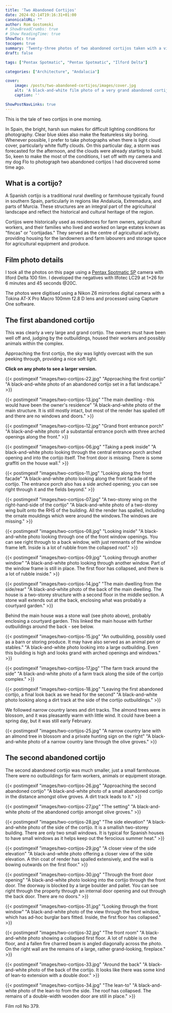 ```yaml
---
title: 'Two Abandoned Cortijos'
date: 2024-02-14T19:16:31+01:00
canonicalURL: ""
author: Rom Gostomski
# ShowBreadCrumbs: true
# Show ReadingTime: true
ShowToc: true
tocopen: true
summary: 'Twenty-three photos of two abandoned cortijos taken with a vintage Pentax Spotmatic film camera during a morning walk.' # The summary appears as the Google description and also on the posts list page. If you also want it to appear on the page, use description instead of summary.
draft: false

tags: ["Pentax Spotmatic", "Pentax Spotmatic", "Ilford Delta"]

categories: ["Architecture", "Andalucia"]

cover:
    image: /posts/two-abandoned-cortijos/images/cover.jpg
    alt: 'A black-and-white film photo of a very grand abandoned cortijo complex. The main house is on the left with various outbuildings to the right.'
    caption: ''

ShowPostNavLinks: true
---
```

This is the tale of two cortijos in one morning.

In Spain, the bright, harsh sun makes for difficult lighting conditions for photography. Clear blue skies also make the featureless sky boring. Whenever possible, I prefer to take photographs when there is light cloud cover, particularly white fluffy clouds. On this particular day, a storm was forecasted for the afternoon, and the clouds were already starting to build. So, keen to make the most of the conditions, I set off with my camera and my dog Flo to photograph two abandoned cortijos I had discovered some time ago.

## What is a cortijo?

A Spanish cortijo is a traditional rural dwelling or farmhouse typically found in southern Spain, particularly in regions like Andalucia, Extremadura, and parts of Murcia. These structures are an integral part of the agricultural landscape and reflect the historical and cultural heritage of the region.

Cortijos were historically used as residences for farm owners, agricultural workers, and their families who lived and worked on large estates known as "fincas" or "cortijadas." They served as the centre of agricultural activity, providing housing for the landowners and farm labourers and storage space for agricultural equipment and produce.

## Film photo details

I took all the photos on this page using a [Pentax Spotmatic SP](/gear/cameras/asahi-spotmatic/) camera with Ilford Delta 100 film. I developed the negatives with Ilfotec LC29 at 1+26 for 6 minutes and 45 seconds @20C.

The photos were digitised using a Nikon Z6 mirrorless digital camera with a Tokina AT-X Pro Macro 100mm f2.8 D lens and processed using Capture One software.

## The first abandoned cortijo

This was clearly a very large and grand cortijo. The owners must have been well off and, judging by the outbuildings, housed their workers and possibly animals within the complex.

Approaching the first cortijo, the sky was lightly overcast with the sun peeking through, providing a nice soft light.

**Click on any photo to see a larger version.**

{{< postimgexif "images/two-cortijos-22.jpg" 
"Approaching the first cortijo" 
"A black-and-white photo of an abandoned cortijo set in a flat landscape." >}}

{{< postimgexif "images/two-cortijos-13.jpg" 
"The main dwelling - this would have been the owner's residence" 
"A black-and-white photo of the main structure. It is still mostly intact, but most of the render has spalled off and there are no windows and doors." >}}

{{< postimgexif "images/two-cortijos-12.jpg" 
"Grand front entrance porch" 
"A black-and-white photo of a substantial entrance porch with three arched openings along the front." >}}

{{< postimgexif "images/two-cortijos-06.jpg" 
"Taking a peek inside" 
"A black-and-white photo looking through the central entrance porch arched opening and into the cortijo itself. The front door is missing. There is some graffiti on the house wall." >}}

{{< postimgexif "images/two-cortijos-11.jpg" 
"Looking along the front facade" 
"A black-and-white photo looking along the front facade of the cortijo. The entrance porch also has a side arched opening; you can see right through it and the fields beyond." >}}

{{< postimgexif "images/two-cortijos-07.jpg" 
"A two-storey wing on the right-hand-side of the cortijo" 
"A black-and-white photo of a two-storey wing built onto the RHS of the building. All the render has spalled, including the ornate mouldings which were around the windows.The windows are missing." >}}

{{< postimgexif "images/two-cortijos-08.jpg" 
"Looking inside" 
"A black-and-white photo looking through one of the front window openings. You can see right through to a back window, with just remnants of the window frame left. Inside is a lot of rubble from the collapsed roof." >}}

{{< postimgexif "images/two-cortijos-09.jpg" 
"Looking through another window" 
"A black-and-white photo looking through another window. Part of the window frame is still in place. The first floor has collapsed, and there is a lot of rubble inside." >}}

{{< postimgexif "images/two-cortijos-14.jpg" 
"The main dwelling from the side/rear" 
"A black-and-white photo of the back of the main dwelling. The house is a two-storey structure with a second floor in the middle section. A stone wall extends out at the back, enclosing what was probably a courtyard garden." >}}

Behind the main house was a stone wall (see photo above), probably enclosing a courtyard garden. This linked the main house with further outbuildings around the back - see below.

{{< postimgexif "images/two-cortijos-15.jpg" 
"An outbuilding, possibly used as a barn or storing produce. It may have also served as an animal pen or stables." 
"A black-and-white photo looking into a large outbuilding. Even this building is high and looks grand with arched openings and windows." >}}

{{< postimgexif "images/two-cortijos-17.jpg" 
"The farm track around the side" 
"A black-and-white photo of a farm track along the side of the cortijo complex." >}}

{{< postimgexif "images/two-cortijos-18.jpg" 
"Leaving the first abandoned cortijo, a final look back as we head for the second" 
"A black-and-white photo looking along a dirt track at the side of the cortijo outbuildings." >}}

We followed narrow country lanes and dirt tracks. The almond trees were in blossom, and it was pleasantly warm with little wind. It could have been a spring day, but it was still early February.

{{< postimgexif "images/two-cortijos-25.jpg" 
"A narrow country lane with an almond tree in blossom and a private hunting sign on the right" 
"A black-and-white photo of a narrow country lane through the olive groves." >}}

## The second abandoned cortijo

The second abandoned cortijo was much smaller, just a small farmhouse. There were no outbuildings for farm workers, animals or equipment storage.

{{< postimgexif "images/two-cortijos-26.jpg" 
"Approaching the second abandoned cortijo" 
"A black-and-white photo of a small abandoned cortijo in the distance amongst olive groves. A dirt track leads to it." >}}

{{< postimgexif "images/two-cortijos-27.jpg" 
"The setting" 
"A black-and-white photo of the abandoned cortijo amongst olive groves." >}}

{{< postimgexif "images/two-cortijos-28.jpg" 
"The side elevation" 
"A black-and-white photo of the side of the cortijo. It is a smallish two-storey building. There are only two small windows. It is typical for Spanish houses to have small windows as it helps keep out the ferocious summer heat." >}}

{{< postimgexif "images/two-cortijos-29.jpg" 
"A closer view of the side elevation" 
"A black-and-white photo offering a closer view of the side elevation. A thin coat of render has spalled extensively, and the wall is bowing outwards on the first floor." >}}

{{< postimgexif "images/two-cortijos-30.jpg" 
"Through the front door opening" 
"A black-and-white photo looking into the cortijo through the front door. The doorway is blocked by a large boulder and pallet. You can see right through the property through an internal door opening and out through the back door. There are no doors." >}}

{{< postimgexif "images/two-cortijos-31.jpg" 
"Looking through the front window" 
"A black-and-white photo of the view through the front window, which has ad-hoc burglar bars fitted. Inside, the first floor has collapsed." >}}

{{< postimgexif "images/two-cortijos-32.jpg" 
"The front room" 
"A black-and-white photo showing a collapsed first floor. A lot of rubble is on the floor, and a fallen fire charred beam is angled diagonally across the photo. On the right wall are the remains of a large, rather grand-looking, fireplace." >}}

{{< postimgexif "images/two-cortijos-33.jpg" 
"Around the back" 
"A black-and-white photo of the back of the cortijo. It looks like there was some kind of lean-to extension with a double door." >}}

{{< postimgexif "images/two-cortijos-34.jpg" 
"The lean-to" 
"A black-and-white photo of the lean-to from the side. The roof has collapsed. The remains of a double-width wooden door are still in place." >}}

Film roll No 379.
